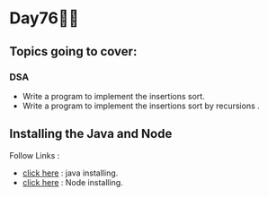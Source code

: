# Day76🧑‍💻
## Topics going to cover: 
### DSA
- Write a program to implement the insertions sort.
- Write a program to implement the insertions sort by recursions .

## Installing the Java and Node 
Follow Links : 
- [click here](https://www.java.com/en/download/help/download_options.html) : java installing.
- [click here](https://nodejs.org/en/download) : Node installing.